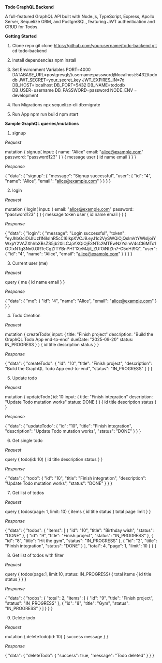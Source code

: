 **Todo GraphQL Backend**

A full-featured GraphQL API built with Node.js, TypeScript, Express, Apollo Server, Sequelize ORM, and PostgreSQL, featuring JWT authentication and CRUD for Todos.

**Getting Started**

1. Clone repo
git clone https://github.com/yourusername/todo-backend.git
cd todo-backend

2. Install dependencies
npm  install

3. Set Environment Variables
PORT=4000
DATABASE_URL=postgresql://username:password@localhost:5432/tododb
JWT_SECRET=your_secret_key
JWT_EXPIRES_IN=7d
DB_HOST=localhost
DB_PORT=5432
DB_NAME=tododb
DB_USER=username
DB_PASSWORD=password
NODE_ENV = development

4. Run Migrations
npx sequelize-cli db:migrate

5. Run App
npm run build
npm start


**Sample GraphQL queries/mutations**

1. signup

*Request*

mutation {
  signup(
    input: {
      name: "Alice"
      email: "alice@example.com"
      password: "password123"
    }
  ) {
    message
    user {
      id
      name
      email
    }
  }
}

*Response*

{
  "data": {
    "signup": {
      "message": "Signup successful",
      "user": {
        "id": "4",
        "name": "Alice",
        "email": "alice@example.com"
      }
    }
  }
}

2. login

*Request*

mutation {
  login(
    input: { 
      email: "alice@example.com" 
      password: "password123" 
    }
    ) {
    message
    token
    user {
      id
      name
      email
    }
  }
}

*Response*

{
  "data": {
    "login": {
      "message": "Login successful",
      "token": "eyJhbGciOiJIUzI1NiIsInR5cCI6IkpXVCJ9.eyJ1c2VySWQiOjQsImVtYWlsIjoiYWxpY2VAZXhhbXBsZS5jb20iLCJpYXQiOjE3NTc2MTEwNzYsImV4cCI6MTc1ODIxNTg3Nn0.ORTeCgZfTYBnPHT1XeMJjil_ZUfOiNIZtn7-C5oHt9Q",
      "user": {
        "id": "4",
        "name": "Alice",
        "email": "alice@example.com"
      }
    }
  }
}


3. Current user (me)

*Request*

query {
  me {
    id
    name
    email
  }
}

*Response*

{
  "data": {
    "me": {
      "id": "4",
      "name": "Alice",
      "email": "alice@example.com"
    }
  }
}


4. Todo Creation

*Request*

mutation {
  createTodo(
    input: {
      title: "Finish project"
      description: "Build the GraphQL Todo App end-to-end"
      dueDate: "2025-09-20"
      status: IN_PROGRESS
    }
  ) {
    id
    title
    description
    status
  }
}


*Response*

{
  "data": {
    "createTodo": {
      "id": "10",
      "title": "Finish project",
      "description": "Build the GraphQL Todo App end-to-end",
      "status": "IN_PROGRESS"
    }
  }
}


5. Update todo

*Request*

mutation {
  updateTodo(
    id: 10
    input: {
      title: "Finish integration"
      description: "Update Todo mutation works"
      status: DONE
    }
  ) {
    id
    title
    description
    status
  }
}


*Response*

{
  "data": {
    "updateTodo": {
      "id": "10",
      "title": "Finish integration",
      "description": "Update Todo mutation works",
      "status": "DONE"
    }
  }
}


6. Get single todo

*Request*

query {
  todo(id: 10) {
    id
    title
    description
    status
  }
}

*Response*

{
  "data": {
    "todo": {
      "id": "10",
      "title": "Finish integration",
      "description": "Update Todo mutation works",
      "status": "DONE"
    }
  }
}

7. Get list of todos 

*Request*

query {
  todos(page: 1, limit: 10) {
    items {
      id
      title
      status
    }
    total
    page
    limit
  }
}

*Response*

{
  "data": {
    "todos": {
      "items": [
        {
          "id": "10",
          "title": "Birthday wish",
          "status": "DONE"
        },
        {
          "id": "9",
          "title": "Finish project",
          "status": "IN_PROGRESS"
        },
        {
          "id": "8",
          "title": "Hit the gym",
          "status": "IN_PROGRESS"
        },
        {
          "id": "2",
          "title": "Finish integration",
          "status": "DONE"
        }
      ],
      "total": 4,
      "page": 1,
      "limit": 10
    }
  }
}

8. Get list of todos with filter

*Request*

query {
  todos(page:1, limit:10, status: IN_PROGRESS) {
    total
    items { 
      id 
      title 
      status 
    }
  }
}

*Response*

{
  "data": {
    "todos": {
      "total": 2,
      "items": [
        {
          "id": "9",
          "title": "Finish project",
          "status": "IN_PROGRESS"
        },
        {
          "id": "8",
          "title": "Gym",
          "status": "IN_PROGRESS"
        }
      ]
    }
  }
}


9. Delete todo

*Request*

mutation {
  deleteTodo(id: 10) {
    success
    message
  }
}


*Response*

{
  "data": {
    "deleteTodo": {
      "success": true,
      "message": "Todo deleted"
    }
  }
}